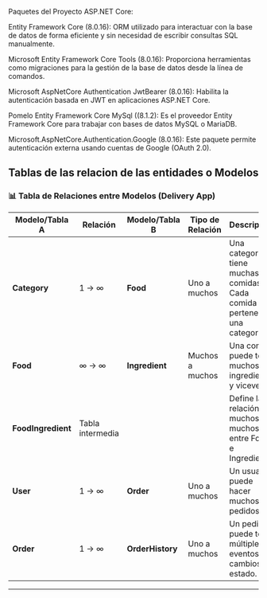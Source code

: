Paquetes del Proyecto
ASP.NET Core:

Entity Framework Core (8.0.16): ORM utilizado para interactuar con la base de datos de forma eficiente y sin necesidad de escribir consultas SQL manualmente.

Microsoft Entity Framework Core Tools (8.0.16): Proporciona herramientas como migraciones para la gestión de la base de datos desde la línea de comandos.

Microsoft AspNetCore Authentication JwtBearer (8.0.16): Habilita la autenticación basada en JWT en aplicaciones ASP.NET Core.

Pomelo Entity Framework Core MySql ((8.1.2): Es el proveedor Entity Framework Core para trabajar con bases de datos MySQL o MariaDB.

Microsoft.AspNetCore.Authentication.Google (8.0.16): Este paquete permite autenticación externa usando cuentas de Google (OAuth 2.0).

## Tablas de las relacion de las entidades o Modelos

### 📊 Tabla de Relaciones entre Modelos (Delivery App)

| Modelo/Tabla A     | Relación         | Modelo/Tabla B   | Tipo de Relación                | Descripción                                                                |
| ------------------ | ---------------- | ---------------- | ------------------------------- | -------------------------------------------------------------------------- |
| **Category**       | 1 → ∞            | **Food**         | Uno a muchos                    | Una categoría tiene muchas comidas. Cada comida pertenece a una categoría. |
| **Food**           | ∞ → ∞            | **Ingredient**   | Muchos a muchos                 | Una comida puede tener muchos ingredientes y viceversa.                    |
| **FoodIngredient** | Tabla intermedia |                  |                                 | Define la relación muchos a muchos entre Food e Ingredient.                |
| **User**           | 1 → ∞            | **Order**        | Uno a muchos                    | Un usuario puede hacer muchos pedidos.                                     |
| **Order**          | 1 → ∞            | **OrderHistory** | Uno a muchos                    | Un pedido puede tener múltiples eventos o cambios de estado.               |

---
